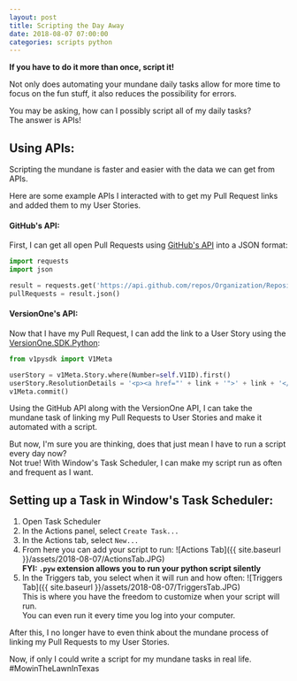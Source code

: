 ```yaml
---
layout: post
title: Scripting the Day Away
date: 2018-08-07 07:00:00
categories: scripts python
---
```


**If you have to do it more than once, script it!**

Not only does automating your mundane daily tasks allow for more time to focus on the fun stuff, it also reduces the possibility for errors.

You may be asking, how can I possibly script all of my daily tasks?  
The answer is APIs!

## Using APIs:

Scripting the mundane is faster and easier with the data we can get from APIs.

Here are some example APIs I interacted with to get my Pull Request links and added them to my User Stories.

#### GitHub's API:

First, I can get all open Pull Requests using [GitHub's API](https://developer.github.com/v3/) into a JSON format:
```python
import requests
import json

result = requests.get('https://api.github.com/repos/Organization/Repository/pulls?state=open', auth=(username, password))
pullRequests = result.json()

```

#### VersionOne's API:

Now that I have my Pull Request, I can add the link to a User Story using the [VersionOne.SDK.Python](https://github.com/versionone/VersionOne.SDK.Python):
```python
from v1pysdk import V1Meta

userStory = v1Meta.Story.where(Number=self.V1ID).first()
userStory.ResolutionDetails = '<p><a href="' + link + '">' + link + '</p>'
v1Meta.commit()
```

Using the GitHub API along with the VersionOne API, I can take the mundane task of linking my Pull Requests to User Stories and make it automated with a script.

But now, I'm sure you are thinking, does that just mean I have to run a script every day now?  
Not true! With Window's Task Scheduler, I can make my script run as often and frequent as I want.

## Setting up a Task in Window's Task Scheduler:

1. Open Task Scheduler
1. In the Actions panel, select `Create Task...`
1. In the Actions tab, select `New...`
1. From here you can add your script to run:
![Actions Tab]({{ site.baseurl }}/assets/2018-08-07/ActionsTab.JPG)  
**FYI: `.pyw` extension allows you to run your python script silently**
1. In the Triggers tab, you select when it will run and how often:
![Triggers Tab]({{ site.baseurl }}/assets/2018-08-07/TriggersTab.JPG)  
This is where you have the freedom to customize when your script will run.  
You can even run it every time you log into your computer.

After this, I no longer have to even think about the mundane process of linking my Pull Requests to my User Stories.

Now, if only I could write a script for my mundane tasks in real life.  
\#MowinTheLawnInTexas
